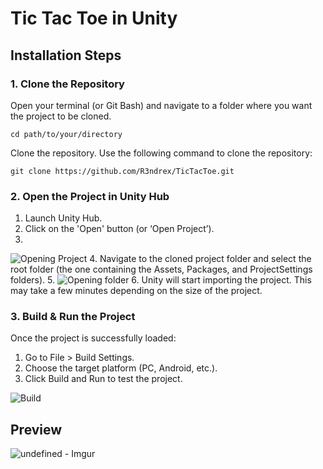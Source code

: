 # Tic Tac Toe in Unity
## Installation Steps
### 1. Clone the Repository
Open your terminal (or Git Bash) and navigate to a folder where you want the project to be cloned.
```
cd path/to/your/directory
```
Clone the repository. Use the following command to clone the repository:
```
git clone https://github.com/R3ndrex/TicTacToe.git
```
### 2. Open the Project in Unity Hub
1. Launch Unity Hub.
2. Click on the 'Open' button (or ‘Open Project’).
3. 
![Opening Project](https://i.imgur.com/nq69DFb.png?raw=true)
4. Navigate to the cloned project folder and select the root folder (the one containing the Assets, Packages, and ProjectSettings folders).
5. 
![Opening folder](https://i.imgur.com/gEeMJi3.png?raw=true)
6. Unity will start importing the project. This may take a few minutes depending on the size of the project.
### 3. Build & Run the Project
Once the project is successfully loaded:
1. Go to File > Build Settings.
2. Choose the target platform (PC, Android, etc.).
3. Click Build and Run to test the project.

![Build](https://i.imgur.com/MtLPOaJ.png?raw=true)

## Preview
![undefined - Imgur](https://github.com/R3ndrex/TicTacToe/assets/127026383/aefe465a-49d2-4f96-9a7e-7db638fccf3d)
